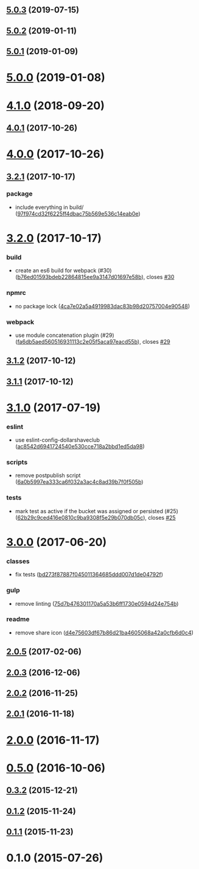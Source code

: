 ## [5.0.3](https://github.com/dollarshaveclub/study/compare/5.0.2...5.0.3) (2019-07-15)




## [5.0.2](https://github.com/dollarshaveclub/study/compare/5.0.1...5.0.2) (2019-01-11)




## [5.0.1](https://github.com/dollarshaveclub/study/compare/5.0.0...5.0.1) (2019-01-09)




# [5.0.0](https://github.com/dollarshaveclub/study/compare/4.1.0...5.0.0) (2019-01-08)




# [4.1.0](https://github.com/dollarshaveclub/study/compare/4.0.1...4.1.0) (2018-09-20)




## [4.0.1](https://github.com/dollarshaveclub/study/compare/4.0.0...4.0.1) (2017-10-26)




# [4.0.0](https://github.com/dollarshaveclub/study/compare/3.2.1...4.0.0) (2017-10-26)




## [3.2.1](https://github.com/dollarshaveclub/study/compare/3.2.0...3.2.1) (2017-10-17)


### package

* include everything in build/ ([97f974cd32f6225ff4dbac75b569e536c14eab0e](https://github.com/dollarshaveclub/study/commit/97f974cd32f6225ff4dbac75b569e536c14eab0e))



# [3.2.0](https://github.com/dollarshaveclub/study/compare/3.1.2...3.2.0) (2017-10-17)


### build

* create an es6 build for webpack (#30) ([b76ed01593bdeb22864815ee9a3147d01697e58b](https://github.com/dollarshaveclub/study/commit/b76ed01593bdeb22864815ee9a3147d01697e58b)), closes [#30](https://github.com/dollarshaveclub/study/issues/30)

### npmrc

* no package lock ([4ca7e02a5a4919983dac83b98d20757004e90548](https://github.com/dollarshaveclub/study/commit/4ca7e02a5a4919983dac83b98d20757004e90548))

### webpack

* use module concatenation plugin (#29) ([fa6db5aed560516931113c2e05f5aca97eacd55b](https://github.com/dollarshaveclub/study/commit/fa6db5aed560516931113c2e05f5aca97eacd55b)), closes [#29](https://github.com/dollarshaveclub/study/issues/29)



## [3.1.2](https://github.com/dollarshaveclub/study/compare/3.1.1...3.1.2) (2017-10-12)




## [3.1.1](https://github.com/dollarshaveclub/study/compare/3.1.0...3.1.1) (2017-10-12)




# [3.1.0](https://github.com/dollarshaveclub/study/compare/3.0.0...3.1.0) (2017-07-19)


### eslint

* use eslint-config-dollarshaveclub ([ac8542d6941724540e530cce718a2bbd1ed5da98](https://github.com/dollarshaveclub/study/commit/ac8542d6941724540e530cce718a2bbd1ed5da98))

### scripts

* remove postpublish script ([6a0b5997ea333ca6f032a3ac4c8ad39b7f0f505b](https://github.com/dollarshaveclub/study/commit/6a0b5997ea333ca6f032a3ac4c8ad39b7f0f505b))

### tests

* mark test as active if the bucket was assigned or persisted (#25) ([62b29c9ced416e0810c9ba9308f5e29b070db05c](https://github.com/dollarshaveclub/study/commit/62b29c9ced416e0810c9ba9308f5e29b070db05c)), closes [#25](https://github.com/dollarshaveclub/study/issues/25)



# [3.0.0](https://github.com/dollarshaveclub/study/compare/2.1.1...3.0.0) (2017-06-20)


### classes

* fix tests ([bd273f87887f045011364685ddd007d1de04792f](https://github.com/dollarshaveclub/study/commit/bd273f87887f045011364685ddd007d1de04792f))

### gulp

* remove linting ([75d7b476301170a5a53b6ff1730e0594d24e754b](https://github.com/dollarshaveclub/study/commit/75d7b476301170a5a53b6ff1730e0594d24e754b))

### readme

* remove share icon ([d4e75603df67b86d21ba4605068a42a0cfb6d0c4](https://github.com/dollarshaveclub/study/commit/d4e75603df67b86d21ba4605068a42a0cfb6d0c4))



## [2.0.5](https://github.com/dollarshaveclub/study/compare/2.0.4...v2.0.5) (2017-02-06)




## [2.0.3](https://github.com/dollarshaveclub/study/compare/2.0.2...2.0.3) (2016-12-06)




## [2.0.2](https://github.com/dollarshaveclub/study/compare/2.0.1...2.0.2) (2016-11-25)




## [2.0.1](https://github.com/dollarshaveclub/study/compare/2.0.0...2.0.1) (2016-11-18)




# [2.0.0](https://github.com/dollarshaveclub/study/compare/v1.1.1...2.0.0) (2016-11-17)




# [0.5.0](https://github.com/dollarshaveclub/study/compare/v0.4.0...v0.5.0) (2016-10-06)




## [0.3.2](https://github.com/dollarshaveclub/study/compare/v0.3.1...v0.3.2) (2015-12-21)




## [0.1.2](https://github.com/dollarshaveclub/study/compare/v0.1.1...v0.1.2) (2015-11-24)




## [0.1.1](https://github.com/dollarshaveclub/study/compare/v0.1.0...v0.1.1) (2015-11-23)




# 0.1.0 (2015-07-26)




